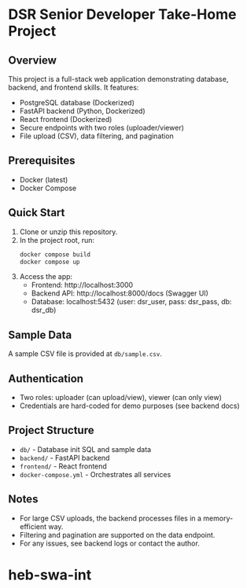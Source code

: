 # DSR Senior Developer Take-Home Project

## Overview
This project is a full-stack web application demonstrating database, backend, and frontend skills. It features:
- PostgreSQL database (Dockerized)
- FastAPI backend (Python, Dockerized)
- React frontend (Dockerized)
- Secure endpoints with two roles (uploader/viewer)
- File upload (CSV), data filtering, and pagination

## Prerequisites
- Docker (latest)
- Docker Compose

## Quick Start
1. Clone or unzip this repository.
2. In the project root, run:
	```sh
	docker compose build
	docker compose up
	```
3. Access the app:
	- Frontend: http://localhost:3000
	- Backend API: http://localhost:8000/docs (Swagger UI)
	- Database: localhost:5432 (user: dsr_user, pass: dsr_pass, db: dsr_db)

## Sample Data
A sample CSV file is provided at `db/sample.csv`.

## Authentication
- Two roles: uploader (can upload/view), viewer (can only view)
- Credentials are hard-coded for demo purposes (see backend docs)

## Project Structure
- `db/` - Database init SQL and sample data
- `backend/` - FastAPI backend
- `frontend/` - React frontend
- `docker-compose.yml` - Orchestrates all services

## Notes
- For large CSV uploads, the backend processes files in a memory-efficient way.
- Filtering and pagination are supported on the data endpoint.
- For any issues, see backend logs or contact the author.
# heb-swa-int
